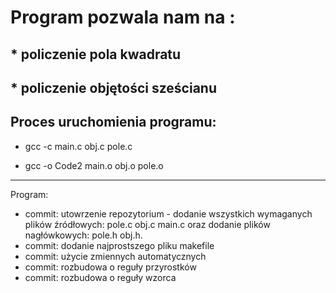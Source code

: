 # Program pozwala nam na :
## * policzenie pola kwadratu
## * policzenie objętości sześcianu

## Proces uruchomienia programu:
* gcc -c main.c obj.c pole.c

* gcc -o Code2 main.o obj.o pole.o

-------------------------------------------------------------------------------------------------------------------------------------------------------------------------

Program:
* commit: utowrzenie repozytorium - dodanie wszystkich wymaganych plików źródłowych: pole.c obj.c main.c oraz dodanie plików nagłówkowych: pole.h obj.h.
* commit: dodanie najprostszego pliku makefile
* commit: użycie zmiennych automatycznych
* commit: rozbudowa o reguły przyrostków
* commit: rozbudowa o reguły wzorca
